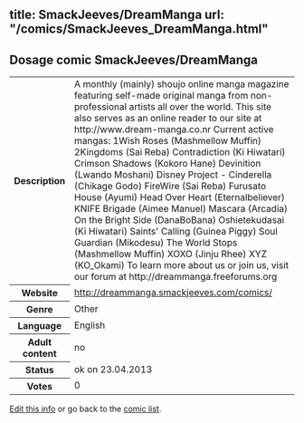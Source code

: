 title: SmackJeeves/DreamManga
url: "/comics/SmackJeeves_DreamManga.html"
---
Dosage comic SmackJeeves/DreamManga
-----------------------------------------

<table class="comicinfo">
<tr>
<th>Description</th><td>A monthly (mainly) shoujo online manga magazine featuring self-made original manga from non-professional artists all over the world. This site also serves as an online reader to our site at http://www.dream-manga.co.nr Current active mangas: 1Wish Roses (Mashmellow Muffin) 2Kingdoms (Sai Reba) Contradiction (Ki Hiwatari) Crimson Shadows (Kokoro Hane) Devinition (Lwando Moshani) Disney Project - Cinderella (Chikage Godo) FireWire (Sai Reba) Furusato House (Ayumi) Head Over Heart (Eternalbeliever) KNIFE Brigade (Aimee Manuel) Mascara (Arcadia) On the Bright Side (DanaBoBana) Oshietekudasai (Ki Hiwatari) Saints' Calling (Guinea Piggy) Soul Guardian (Mikodesu) The World Stops (Mashmellow Muffin) XOXO (Jinju Rhee) XYZ (KO_Okami) To learn more about us or join us, visit our forum at http://dreammanga.freeforums.org</td>
</tr>
<tr>
<th>Website</th><td><a href="http://dreammanga.smackjeeves.com/comics/">http://dreammanga.smackjeeves.com/comics/</a></td>
</tr>
<tr>
<th>Genre</th><td>Other</td>
</tr>
<tr>
<th>Language</th><td>English</td>
</tr>
<tr>
<th>Adult content</th><td>no</td>
</tr>
<tr>
<th>Status</th><td>ok on 23.04.2013</td>
</tr>
<tr>
<th>Votes</th><td>0</div></td>
</tr>
</table>

[Edit this info](/comics/SmackJeeves_DreamManga_edit.html) or go back to the [comic list](../comic-index.html).
